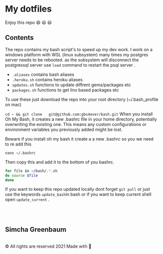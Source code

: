 # My dotfiles
Enjoy this repo  :smile: :smiley: :smiley:

## Contents
The repo contains my bash script's to speed up my dev work. I work on a windows platform with WSL (linux subsystem) many times my postgres server needs to be rebooted.
as the  subsystem will  disconnect the postgressql server  use `load`  command to restart the psql server . 

* `.aliases` contains bash aliases
* `.heroku.sh`   contains heroku  aliases
* `updates.sh`  functions to update diffrent gems/packages etc 
* `packages.sh`  functions to get linx based packages  etc 

To use these just  download the repo into your root directory  (~/.bash_profile on mac)

```cd ~ && git clone   git@github.com:gbs4ever/bash.git``` 
When you install Oh My Bash, it creates a new .bashrc file in your home directory, potentially overwriting the existing one. This means any custom configurations or environment variables you previously added might be lost. 



Beware if you install oh my bash it  create a a new .bashrc  so you we need to re add this 

```nano ~/.bashrc```

Then copy this and add it to the bottom of you bashrc.

```bash 
for file in ~/bash/.*.sh
do source $file
done
```
If you want to keep this repo updated locally dont forget 
```git pull``` or just use the keywords ```update_bash```in bash or if you want to keep current shell open ```update_current``` .

<br>
<br>
 <h2>Simcha Greenbaum</h2>
 <br>
				<span>
					© All rights are reserved  2021 Made with
					<span aria-label="love" role="img">
						💖
					</span>

